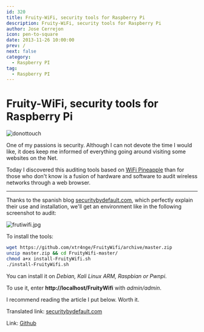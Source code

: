 ```yaml
---
id: 320
title: Fruity-WiFi, security tools for Raspberry Pi
description: Fruity-WiFi, security tools for Raspberry Pi
author: Jose Cerrejon
icon: pen-to-square
date: 2013-11-26 10:00:00
prev: /
next: false
category:
  - Raspberry PI
tag:
  - Raspberry PI
---
```


# Fruity-WiFi, security tools for Raspberry Pi

![donottouch](/images/donottouch.jpg)

One of my passions is security. Although I can not devote the time I would like, it does keep me informed of everything going around visiting some websites on the Net.

Today I discovered this auditing tools based on [WiFi Pineapple](https://wifipineapple.com) than for those who don't know is a fusion of hardware and software to audit wireless networks through a web browser.

- - -
Thanks to the spanish blog [securitybydefault.com](http://www.securitybydefault.com), which perfectly explain their use and installation, we'll get an environment like in the following screenshot to audit:

![frutiwifi.jpg](/images/2013/11/frutiwifi.jpg)

To install the tools:

```bash
wget https://github.com/xtr4nge/FruityWifi/archive/master.zip
unzip master.zip && cd FruityWifi-master/
chmod a+x install-FruityWifi.sh
./install-FruityWifi.sh
```

You can install it on *Debian, Kali Linux ARM, Raspbian or Pwnpi*.

To use it, enter **http://localhost/FruityWifi** with *admin/admin*.

I recommend reading the article I put below. Worth it.

Translated link: [securitybydefault.com](http://translate.google.com/translate?sl=es&tl=en&js=n&prev=_t&hl=es&ie=UTF-8&u=http%3A%2F%2Fwww.securitybydefault.com%2F2013%2F11%2Ffruity-wifi-como-la-wifipineapple-pero.html)

Link: [Github](https://github.com/xtr4nge/FruityWifi/) 